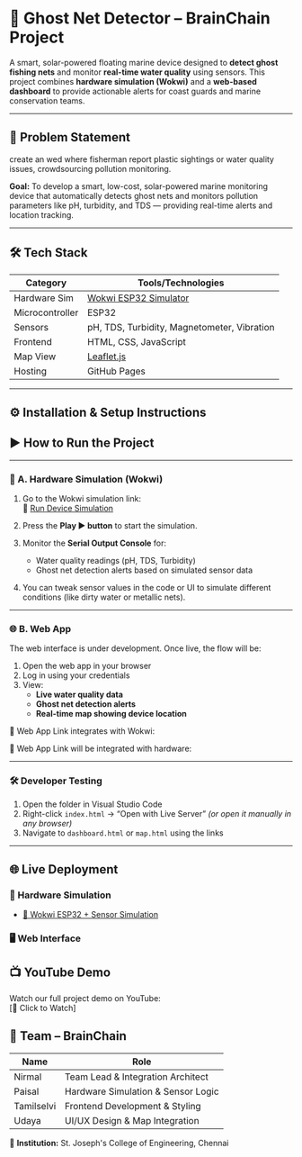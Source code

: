 # 🌊 Ghost Net Detector – BrainChain Project

A smart, solar-powered floating marine device designed to **detect ghost fishing nets** and monitor **real-time water quality** using sensors. This project combines **hardware simulation (Wokwi)** and a **web-based dashboard** to provide actionable alerts for coast guards and marine conservation teams.

---

## 🧩 Problem Statement
create an wed where fisherman report plastic sightings or water quality issues, crowdsourcing pollution monitoring.


**Goal:** To develop a smart, low-cost, solar-powered marine monitoring device that automatically detects ghost nets and monitors pollution parameters like pH, turbidity, and TDS — providing real-time alerts and location tracking.

---

## 🛠️ Tech Stack

| Category       | Tools/Technologies                              |
|----------------|-------------------------------------------------|
| Hardware Sim   | [Wokwi ESP32 Simulator](https://wokwi.com)      |
| Microcontroller| ESP32                                           |
| Sensors        | pH, TDS, Turbidity, Magnetometer, Vibration     |
| Frontend       | HTML, CSS, JavaScript                           |
| Map View       | [Leaflet.js](https://leafletjs.com)             |
| Hosting        | GitHub Pages                                    |

---

## ⚙️ Installation & Setup Instructions





## ▶️ How to Run the Project

---

### 🧪 A. Hardware Simulation (Wokwi)

1. Go to the Wokwi simulation link:  
   🔗 [Run Device Simulation](https://wokwi.com/projects/436428149476432897)

2. Press the **Play ▶️ button** to start the simulation.

3. Monitor the **Serial Output Console** for:
   - Water quality readings (pH, TDS, Turbidity)
   - Ghost net detection alerts based on simulated sensor data

4. You can tweak sensor values in the code or UI to simulate different conditions (like dirty water or metallic nets).

---

### 🌐 B. Web App

The web interface is under development. Once live, the flow will be:

1. Open the web app in your browser
2. Log in using your credentials
3. View:
   - **Live water quality data**
   - **Ghost net detection alerts**
   - **Real-time map showing device location**

🔗 Web App Link integrates with Wokwi: 



🔗 Web App Link will be integrated with hardware:


---

### 🛠️ Developer Testing 


1. Open the folder in Visual Studio Code
2. Right-click `index.html` → “Open with Live Server” *(or open it manually in any browser)*
3. Navigate to `dashboard.html` or `map.html` using the links

---

## 🌐 Live Deployment

### 🔌 Hardware Simulation
- [🔗 Wokwi ESP32 + Sensor Simulation](https://wokwi.com/projects/436428149476432897)

### 🖥️ Web Interface





## 📺 YouTube Demo

Watch our full project demo on YouTube:  
[🎥 Click to Watch]





## 👥 Team – BrainChain

| Name        | Role                                 |
|-------------|--------------------------------------|
| Nirmal      | Team Lead & Integration Architect    |
| Paisal      | Hardware Simulation & Sensor Logic   |
| Tamilselvi  | Frontend Development & Styling       |
| Udaya       | UI/UX Design & Map Integration       |

📍 **Institution:** St. Joseph's College of Engineering, Chennai











